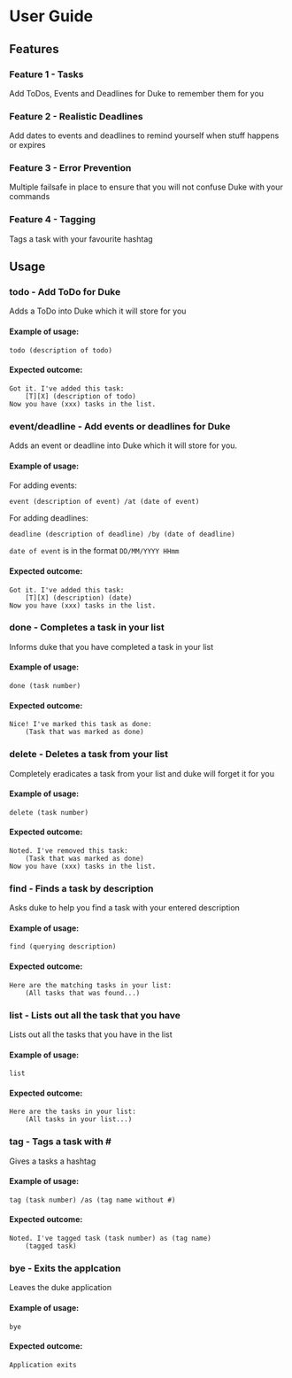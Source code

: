 # User Guide

## Features 

### Feature 1 - Tasks 
Add ToDos, Events and Deadlines for Duke to remember them for you

### Feature 2 - Realistic Deadlines
Add dates to events and deadlines to remind yourself when stuff happens or expires

### Feature 3 - Error Prevention
Multiple failsafe in place to ensure that you will not confuse Duke with your commands 

### Feature 4 - Tagging
Tags a task with your favourite hashtag 

## Usage

### todo - Add ToDo for Duke

Adds a ToDo into Duke which it will store for you

#### Example of usage:

`todo (description of todo)`

#### Expected outcome:
```
Got it. I've added this task:
    [T][X] (description of todo) 
Now you have (xxx) tasks in the list.
```

### event/deadline - Add events or deadlines for Duke

Adds an event or deadline into Duke which it will store for you.

#### Example of usage:

For adding events:

``
event (description of event) /at (date of event)
``

For adding deadlines:

``
deadline (description of deadline) /by (date of deadline)
``

`date of event` is in the format `DD/MM/YYYY HHmm`

#### Expected outcome:
```
Got it. I've added this task:
    [T][X] (description) (date)
Now you have (xxx) tasks in the list.
```

### done - Completes a task in your list

Informs duke that you have completed a task in your list

#### Example of usage:

``
done (task number)
``

#### Expected outcome:
```
Nice! I've marked this task as done:
    (Task that was marked as done)
```

### delete - Deletes a task from your list

Completely eradicates a task from your list and duke will forget it for you

#### Example of usage:

``
delete (task number)
``

#### Expected outcome:
```
Noted. I've removed this task:
    (Task that was marked as done)
Now you have (xxx) tasks in the list.
```

### find - Finds a task by description

Asks duke to help you find a task with your entered description

#### Example of usage:

``
find (querying description)
``

#### Expected outcome:
```
Here are the matching tasks in your list:
    (All tasks that was found...)
```

### list - Lists out all the task that you have

Lists out all the tasks that you have in the list

#### Example of usage:

``
list
``

#### Expected outcome:
```
Here are the tasks in your list:
    (All tasks in your list...)
```

### tag - Tags a task with \#

Gives a tasks a hashtag

#### Example of usage:

``
tag (task number) /as (tag name without #)
``

#### Expected outcome:
```
Noted. I've tagged task (task number) as (tag name)
    (tagged task)
```

### bye - Exits the applcation

Leaves the duke application

#### Example of usage:

``
bye
``

#### Expected outcome:
```
Application exits
```


